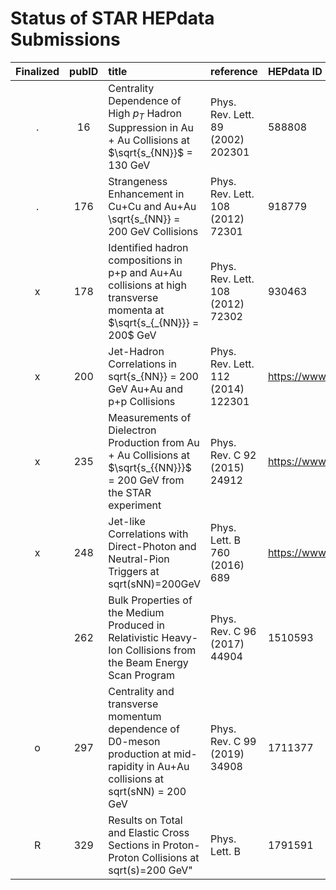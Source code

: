 # Status of STAR HEPdata Submissions

<center>

| Finalized | pubID | title | reference | HEPdata ID |
| :-: | :-: | :-- | :-- | :-- |
| . |  16 | Centrality Dependence of High $p_T$ Hadron Suppression in Au + Au Collisions at $\sqrt{s_{NN}}$ = 130 GeV | Phys. Rev. Lett. 89 (2002) 202301 | 588808 |
| . | 176 | Strangeness Enhancement in Cu+Cu and Au+Au \sqrt{s_{NN}} = 200 GeV Collisions | Phys. Rev. Lett. 108 (2012) 72301 | 918779 |
| x | 178 | Identified hadron compositions in p+p and Au+Au collisions at high transverse momenta at $\sqrt{s_{_{NN}}} = 200$ GeV | Phys. Rev. Lett. 108 (2012) 72302 | 930463 |
| x | 200 | Jet-Hadron Correlations in sqrt{s_{NN}} = 200 GeV Au+Au and p+p Collisions | Phys. Rev. Lett. 112 (2014) 122301 | https://www.hepdata.net/record/ins1221099 |
| x | 235 | Measurements of Dielectron Production from Au + Au Collisions at $\sqrt{s_{{NN}}}$ = 200 GeV from the STAR experiment | Phys. Rev. C 92 (2015) 24912 | https://www.hepdata.net/record/ins1357992 |
| x | 248 | Jet-like Correlations with Direct-Photon and Neutral-Pion Triggers at sqrt(sNN)=200GeV | Phys. Lett. B 760 (2016) 689 | https://www.hepdata.net/record/ins1442357
|| 262 | Bulk Properties of the Medium Produced in Relativistic Heavy-Ion Collisions from the Beam Energy Scan Program | Phys. Rev. C 96 (2017) 44904 | 1510593 |
| o | 297 | Centrality and transverse momentum dependence of D0-meson production at mid-rapidity in Au+Au collisions at sqrt(sNN) = 200 GeV | Phys. Rev. C 99 (2019) 34908 | 1711377 | 
| R | 329 | Results on Total and Elastic Cross Sections in Proton-Proton Collisions at sqrt(s)=200 GeV" | Phys. Lett. B | 1791591 |
